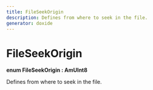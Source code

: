 ```yaml
---
title: FileSeekOrigin
description: Defines from where to seek in the file. 
generator: doxide
---
```



# FileSeekOrigin

**enum FileSeekOrigin : AmUInt8**


Defines from where to seek in the file.
     




